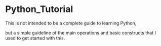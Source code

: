 # Python_Tutorial


This is not intended to be a complete guide to learning Python,

but a simple guideline of the main operations and basic constructs that I used to get started with this.

